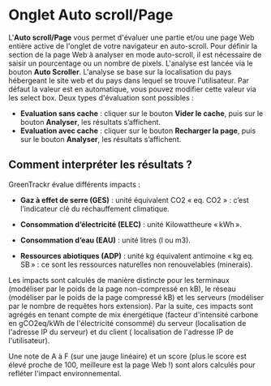 # **Onglet Auto scroll/Page** 

L'**Auto scroll/Page** vous permet d'évaluer une partie et/ou une page Web entière active de l'onglet de votre navigateur en auto-scroll. Pour définir la section de la page Web à analyser en mode auto-scroll, il est nécessaire de saisir un pourcentage ou un nombre de pixels. L'analyse est lancée via le bouton **Auto Scroller**. L'analyse se base sur la localisation du pays hébergeant le site web et du pays dans lequel se trouve l'utilisateur. Par défaut la valeur est en automatique, vous pouvez modifier cette valeur via les select box. Deux types d'évaluation sont possibles : 

- **Evaluation sans cache** : cliquer sur le bouton **Vider le cache**, puis sur le bouton **Analyser**, les résultats s’affichent.
- **Evaluation avec cache** : cliquer sur le bouton **Recharger la page**, puis sur le bouton **Analyser**, les résultats s’affichent.

## Comment interpréter les résultats ?

GreenTrackr évalue différents impacts :

- **Gaz à effet de serre (GES)** : unité équivalent CO2 « eq. CO2 » : c’est l’indicateur clé du réchauffement climatique. 

- **Consommation d’électricité (ELEC)** : unité Kilowattheure « kWh ». 

- **Consommation d’eau (EAU)** : unité litres (l ou m3). 

- **Ressources abiotiques (ADP)** : unité kg équivalent antimoine « kg eq. SB » : ce sont les ressources naturelles non renouvelables (minerais). 

Les impacts sont calculés de manière distincte pour les terminaux (modéliser par le poids de la page non-compressé en kB), le réseau (modéliser par le poids de la page compressé kB) et les serveurs (modéliser par le nombre de requêtes hors extension). Par la suite, ces impacts sont agrégés en tenant compte de mix énergétique (facteur d'intensité carbone en gCO2eq/kWh de l'électricité consommé)  du serveur (localisation de l'adresse IP du serveur) et du client ( localisation de l'adresse IP de l'utilisateur).

Une note de A à F (sur une jauge linéaire) et un score (plus le score est élevé proche de 100, meilleure est la page Web !) sont alors calculés pour refléter l'impact environnemental.